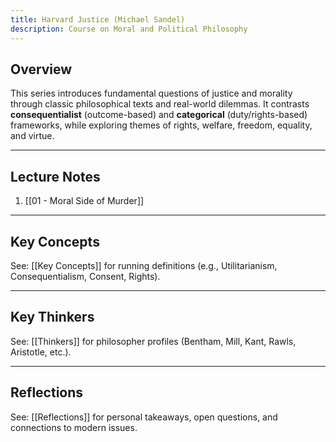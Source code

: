 ```yaml
---
title: Harvard Justice (Michael Sandel)
description: Course on Moral and Political Philosophy
---
```

## Overview

This series introduces fundamental questions of justice and morality through classic philosophical texts and real-world dilemmas. It contrasts **consequentialist** (outcome-based) and **categorical** (duty/rights-based) frameworks, while exploring themes of rights, welfare, freedom, equality, and virtue.

---

## Lecture Notes

1. [[01 - Moral Side of Murder]]

---

## Key Concepts

See: [[Key Concepts]] for running definitions (e.g., Utilitarianism, Consequentialism, Consent, Rights).

---

## Key Thinkers

See: [[Thinkers]] for philosopher profiles (Bentham, Mill, Kant, Rawls, Aristotle, etc.).

---

## Reflections

See: [[Reflections]] for personal takeaways, open questions, and connections to modern issues.